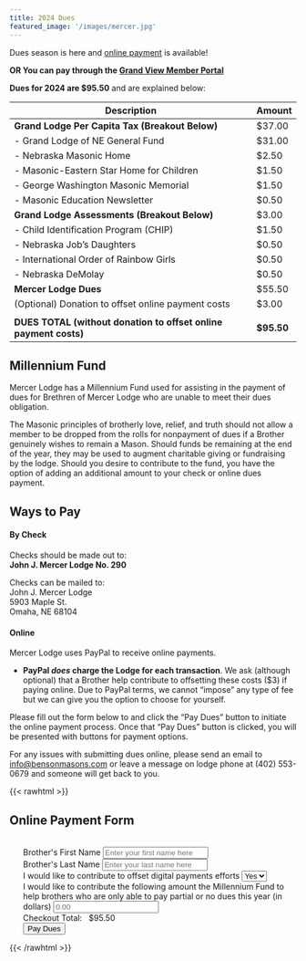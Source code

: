 ```yaml
---
title: 2024 Dues
featured_image: '/images/mercer.jpg'
---
```

<div id="payment-confirmation">
</div>

Dues season is here and [online payment](#dues-form) is available! 

**OR You can pay through the [Grand View Member Portal](https://ne.grandview.systems/)**

**Dues for 2024 are $95.50** and are explained below:

| Description                                                      | Amount     |
|------------------------------------------------------------------|------------|
| **Grand Lodge Per Capita Tax (Breakout Below)**                  | $37.00     |
|   - Grand Lodge of NE General Fund                               | $31.00     |
|   - Nebraska Masonic Home                                        | $2.50      |
|   - Masonic-Eastern Star Home for Children                       | $1.50      |
|   - George Washington Masonic Memorial                           | $1.50      |
|   - Masonic Education Newsletter                                 | $0.50      |
| **Grand Lodge Assessments (Breakout Below)**                     | $3.00      |
|   - Child Identification Program (CHIP)                          | $1.50      |
|   - Nebraska Job’s Daughters                                     | $0.50      |
|   - International Order of Rainbow Girls                         | $0.50      |
|   - Nebraska DeMolay                                             | $0.50      |
| **Mercer Lodge Dues**                                            | $55.50     |
|   (Optional) Donation to offset online payment costs             | $3.00      |
|                                                                  |            |
| **DUES TOTAL (without donation to offset online payment costs)** | **$95.50** |


## Millennium Fund

Mercer Lodge has a Millennium Fund used for assisting in the payment of dues for Brethren of Mercer Lodge who are unable to meet their dues obligation.

The Masonic principles of brotherly love, relief, and truth should not allow a member to be dropped from the rolls for nonpayment of dues if a Brother genuinely wishes to remain a Mason. Should funds be remaining at the end of the year, they may be used to augment charitable giving or fundraising by the lodge. Should you desire to contribute to the fund, you have the option of adding an additional amount to your check or online dues payment.

## Ways to Pay

#### By Check

Checks should be made out to:  
 **John J. Mercer Lodge No. 290**

Checks can be mailed to:  
John J. Mercer Lodge  
5903 Maple St.  
Omaha, NE 68104

#### Online

Mercer Lodge uses PayPal to receive online payments. 

  * **PayPal _does_ charge the Lodge for each transaction**. We ask (although optional) that a Brother help contribute to offsetting these costs ($3) if paying online. Due to PayPal terms, we cannot &#8220;impose&#8221; any type of fee but we can give you the option to choose for yourself.

Please fill out the form below to and click the &#8220;Pay Dues&#8221; button to initiate the online payment process. Once that &#8220;Pay Dues&#8221; button is clicked, you will be presented with buttons for payment options.

For any issues with submitting dues online, please send an email to info@bensonmasons.com or leave a message on lodge phone at (402) 553-0679 and someone will get back to you.

{{< rawhtml >}}
<h2 id="dues-form">Online Payment Form</h2>
<script src="https://www.paypal.com/sdk/js?client-id=ASJRpc7ZXZWsMgK93sIyuYtBUfeqqL3zSRdMaqcsQp84sVAAOtIXbE9Xe2ymZpiacMw7Kz9G7S8VksKJ"> // Required. Replace SB_CLIENT_ID with your sandbox client ID.
</script>
<script>var LODGE_DUES_AMOUNT=95.50;var DIGITAL_PAYMENT_CONTRIBUTION_AMOUNT=3.00;function setPayDuesButtonVisibility(isVisible){payDuesButton=document.querySelector('#submit-dues-form');if(isVisible){payDuesButton.style.display='inline-block';return;}payDuesButton.style.display='none';}function getAmountBeingContributedToMillenniumFund(){var milleniumFundAmount=document.querySelector('#millenniumFundAmount').value;if(milleniumFundAmount>0){return parseFloat(milleniumFundAmount);}return 0.00;}function getAmountBeingContributedToDigitalPaymentFund(){var contributingToDigitalPaymentFund=document.querySelector('#digitalPaymentDonation').value;if(contributingToDigitalPaymentFund==='yes'){return DIGITAL_PAYMENT_CONTRIBUTION_AMOUNT;}return 0.00;}function getDuesTotal(){return(LODGE_DUES_AMOUNT+parseFloat(getAmountBeingContributedToMillenniumFund())+getAmountBeingContributedToDigitalPaymentFund()).toFixed(2);}function getFirstName(){return document.querySelector('#brothersFirstName').value;}function getLastName(){return document.querySelector('#brothersLastName').value;}function getFullName(){return getFirstName()+" "+getLastName();}function validateDuesForm(){if(getLastName().length<3||getFirstName()<2){alert('You must enter first AND last name so that we know who to mail the dues card to.')
return false;}if(getAmountBeingContributedToMillenniumFund()<0){alert('You can\'t enter a negative amount for Millennium Fund');return false;}return true;}function getDateAsString(){var date=new Date();var dateAsString="";var year=date.getFullYear().toString();var month=(date.getMonth()+1).toString();var day=date.getDate().toString();if(month.length===1){month="0"+month;}if(day.length===1){day="0"+day;}return year+month+day;}function generateReferenceId(itemType,fullName){var date=getDateAsString();var condensedName=fullName.replace(/[^A-Za-z]/g,'');return date+'_'+itemType+'_'+condensedName;}function getItems(){var items=[];var millenniumFundAmount=getAmountBeingContributedToMillenniumFund();var digitalPaymentFundAmount=getAmountBeingContributedToDigitalPaymentFund();var fullName=getFullName();items.push({unit_amount:{currency_code:'USD',value:LODGE_DUES_AMOUNT},name:"John J. Mercer Lodge Dues - 2024 ("+fullName+")",description:"John J. Mercer Lodge Dues - 2024 ("+fullName+")",quantity:1});if(millenniumFundAmount>0.00){items.push({unit_amount:{currency_code:'USD',value:millenniumFundAmount},name:"John J. Mercer Millennium Fund Donation - 2024 ("+fullName+")",description:"John J. Mercer Millennium Fund Donation - 2024 ("+fullName+")",quantity:1})}if(digitalPaymentFundAmount>0.00){items.push({unit_amount:{currency_code:'USD',value:digitalPaymentFundAmount},name:"John J. Mercer DigitalPay Fund Donation - 2024 ("+fullName+")",description:"John J. Mercer DigitalPay Fund Donation - 2024 ("+fullName+")",quantity:1})}return items;}function resetPPButtonContainer(){document.querySelector('#paypal-button-container').innerHTML='';}function resetForm(){document.querySelector('.dues-form').reset();recalculateTotalDues();}function scrollToTop(){document.body.scrollTop=0;document.documentElement.scrollTop=0;}function recalculateTotalDues(){document.querySelector('.dues-generated-total').innerHTML=getDuesTotal();}function submitDues(){if(validateDuesForm()){paypal.Buttons({createOrder:function(data,actions){return actions.order.create({purchase_units:[{amount:{value:getDuesTotal(),breakdown:{item_total:{currency_code:"USD",value:getDuesTotal()},shipping:{currency_code:"USD",value:"0"},tax_total:{currency_code:"USD",value:"0"},discount:{currency_code:"USD",value:"0"}}},description:"John J. Mercer Lodge Dues Payment (2024)",items:getItems()}]});},onApprove:function(data,actions){console.log("PPT Data",data);return actions.order.capture().then(function(orderDetails){console.log(orderDetails);var paymentConfirmationDiv=document.querySelector('#payment-confirmation');paymentConfirmationDiv.innerText='Success! Your payment to John J. Mercer Lodge has been completed '+'successfully. PayPal will send you an confirmation email to the address provided. '+'Please print this page or take note of the following reference number should you '+'you need it in the future: \n\n  '+'Reference ID: '+orderDetails.purchase_units[0].payments.captures[0].id+'\n\n'+'If you do not receive your dues card within 14 days, please contact the Lodge Secretary.';scrollToTop();paymentConfirmationDiv.style.display='block';resetForm();resetPPButtonContainer();setPayDuesButtonVisibility(true);});},}).render('#paypal-button-container');setPayDuesButtonVisibility(false);}}window.onload=(event)=>{var formFields=document.querySelectorAll('.dues-form-field');formFields.forEach(function(field){field.addEventListener('change',function(){recalculateTotalDues();resetPPButtonContainer();setPayDuesButtonVisibility(true);});});document.querySelector('#submit-dues-form').addEventListener('click',function(){submitDues();});};</script>

<form class="dues-form">
    <ul class="flex-outer">
            <br>
            <label for="brothersFirstName">Brother's First Name</label>
            <input type="text" id="brothersFirstName" name="brothersFirstName" placeholder="Enter your first name here" class="dues-form-field">
            <br>
            <label for="brothersLastName">Brother's Last Name</label>
            <input type="text" id="brothersLastName" name="brothersLastName" placeholder="Enter your last name here" class="dues-form-field">
            <br>
            <label for="digitalPaymentDonation">I would like to contribute to offset digital payments efforts</label>
            <select name="digitalPaymentDonation" id="digitalPaymentDonation" class="dues-form-field">
                <option value="yes" selected="">Yes</option>
                <option value="no">No</option>
            </select>
            <br>
            <label for="millenniumFundAmount">
                I would like to contribute the following amount the Millennium Fund to help brothers who are only able to pay partial or no dues this year (in dollars)
            </label>
            <input type="number" id="millenniumFundAmount" name="millenniumFundAmount" placeholder="0.00" class="dues-form-field">
            <br>
            Checkout Total:&nbsp;&nbsp;&nbsp;$<span class="dues-generated-total">95.50</span>
            <br>
            <button type="button" id="submit-dues-form">Pay Dues</button>
            <div id="paypal-button-container"></div>
    </ul>
</form>
{{< /rawhtml >}}
